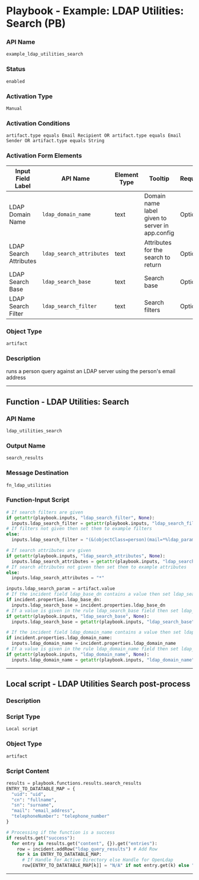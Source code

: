 <!--
    DO NOT MANUALLY EDIT THIS FILE
    THIS FILE IS AUTOMATICALLY GENERATED WITH resilient-sdk codegen
    Generated with resilient-sdk v51.0.1.0.695
-->

# Playbook - Example: LDAP Utilities: Search (PB)

### API Name
`example_ldap_utilities_search`

### Status
`enabled`

### Activation Type
`Manual`

### Activation Conditions
`artifact.type equals Email Recipient OR artifact.type equals Email Sender OR artifact.type equals String`

### Activation Form Elements
| Input Field Label | API Name | Element Type | Tooltip | Requirement |
| ----------------- | -------- | ------------ | ------- | ----------- |
| LDAP Domain Name | `ldap_domain_name` | text | Domain name label given to server in app.config | Optional |
| LDAP Search Attributes | `ldap_search_attributes` | text | Attributes for the search to return | Optional |
| LDAP Search Base | `ldap_search_base` | text | Search base | Optional |
| LDAP Search Filter | `ldap_search_filter` | text | Search filters | Optional |

### Object Type
`artifact`

### Description
runs a person query against an LDAP server using the person's email address


---
## Function - LDAP Utilities: Search

### API Name
`ldap_utilities_search`

### Output Name
`search_results`

### Message Destination
`fn_ldap_utilities`

### Function-Input Script
```python
# If search filters are given
if getattr(playbook.inputs, "ldap_search_filter", None):
  inputs.ldap_search_filter = getattr(playbook.inputs, "ldap_search_filter", None)
# If filters not given then set them to example filters
else:
  inputs.ldap_search_filter = "(&(objectClass=person)(mail=*%ldap_param%))"

# If search attributes are given
if getattr(playbook.inputs, "ldap_search_attributes", None):
  inputs.ldap_search_attributes = getattr(playbook.inputs, "ldap_search_attributes", None)
# If search attributes not given then set them to example attributes
else:
  inputs.ldap_search_attributes = "*"

inputs.ldap_search_param = artifact.value
# If the incident field ldap_base_dn contains a value then set ldap_search_base to that value
if incident.properties.ldap_base_dn:
  inputs.ldap_search_base = incident.properties.ldap_base_dn
# If a value is given in the rule ldap_search_base field then set ldap_search_base to that value
if getattr(playbook.inputs, "ldap_search_base", None):
  inputs.ldap_search_base = getattr(playbook.inputs, "ldap_search_base", None)

# If the incident field ldap_domain_name contains a value then set ldap_domain_name to that value
if incident.properties.ldap_domain_name:
  inputs.ldap_domain_name = incident.properties.ldap_domain_name
# If a value is given in the rule ldap_domain_name field then set ldap_domain_name to that value
if getattr(playbook.inputs, "ldap_domain_name", None):
  inputs.ldap_domain_name = getattr(playbook.inputs, "ldap_domain_name", None)
```

---

## Local script - LDAP Utilities Search post-process

### Description


### Script Type
`Local script`

### Object Type
`artifact`

### Script Content
```python
results = playbook.functions.results.search_results
ENTRY_TO_DATATABLE_MAP = {
  "uid": "uid",
  "cn": "fullname",
  "sn": "surname",
  "mail": "email_address",
  "telephoneNumber": "telephone_number"
}

# Processing if the function is a success
if results.get("success"):
  for entry in results.get("content", {}).get("entries"):
    row = incident.addRow("ldap_query_results") # Add Row
    for k in ENTRY_TO_DATATABLE_MAP:
      # If Handle for Active Directory else Handle for OpenLdap
      row[ENTRY_TO_DATATABLE_MAP[k]] = "N/A" if not entry.get(k) else ",".join(entry.get(k)) if isinstance(entry[k], list) else entry.get(k)
```

---

